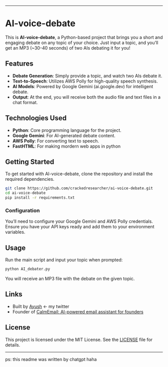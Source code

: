 
---

# AI-voice-debate

This is **AI-voice-debate**, a Python-based project that brings you a short and engaging debate on any topic of your choice. Just input a topic, and you’ll get an MP3 (~30-40 seconds) of two AIs debating it for you!

## Features
- **Debate Generation**: Simply provide a topic, and watch two AIs debate it.
- **Text-to-Speech**: Utilizes AWS Polly for high-quality speech synthesis.
- **AI Models**: Powered by Google Gemini (ai.google.dev) for intelligent debate.
- **Output**: At the end, you will receive both the audio file and text files in a chat format.

## Technologies Used

- **Python**: Core programming language for the project.
- **Google Gemini**: For AI-generated debate content.
- **AWS Polly**: For converting text to speech.
- **FastHTML**: For making mordern web apps in python 

## Getting Started

To get started with AI-voice-debate, clone the repository and install the required dependencies.

```bash
git clone https://github.com/crackedresearcher/ai-voice-debate.git
cd ai-voice-debate
pip install -r requirements.txt
```

### Configuration

You’ll need to configure your Google Gemini and AWS Polly credentials. Ensure you have your API keys ready and add them to your environment variables.

## Usage

Run the main script and input your topic when prompted:

```bash
python AI_debater.py
```

You will receive an MP3 file with the debate on the given topic.

## Links

- Built by [Ayush](https://x.com/@0xayush1) <- my twitter
- Founder of [CalmEmail: AI-powered email assistant for founders](https://calmemail.xyz)

## License

This project is licensed under the MIT License. See the [LICENSE](LICENSE) file for details.

---

ps: this readme was written by chatgpt haha
